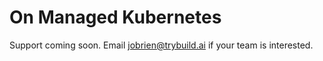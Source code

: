 # On Managed Kubernetes

Support coming soon. Email jobrien@trybuild.ai if your team is interested.

